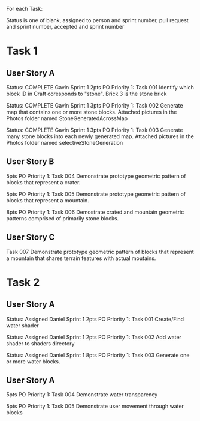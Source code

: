 For each Task:

Status is one of blank, assigned to person and sprint number, pull request and sprint number, accepted and sprint number
# Task 1
## User Story A
  Status: COMPLETE Gavin Sprint 1 2pts PO Priority 1: Task 001 Identify which block ID in Craft coresponds to "stone".
                        Brick 3 is the stone brick
                        
  Status: COMPLETE Gavin Sprint 1 3pts PO Priority 1: Task 002 Generate map that contains one or more stone blocks.
                        Attached pictures in the Photos folder named StoneGeneratedAcrossMap
                        
  Status: COMPLETE Gavin Sprint 1 3pts PO Priority 1: Task 003 Generate many stone blocks into each newly generated map.
                        Attached pictures in the Photos folder named selectiveStoneGeneration
  
## User Story B
  5pts PO Priority 1: Task 004 Demonstrate prototype geometric pattern of blocks that represent a crater.
  
  5pts PO Priority 1: Task 005 Demonstrate prototype geometric pattern of blocks that represent a mountain.
  
  8pts PO Priority 1: Task 006 Demostrate crated and mountain geometric patterns comprised of primarily stone blocks.

## User Story C
  Task 007 Demonstrate prototype geometric pattern of blocks that represent a mountain that shares terrain features with actual moutains.

# Task 2
## User Story A
  Status: Assigned Daniel Sprint 1 2pts PO Priority 1: Task 001 Create/Find water shader

  Status: Assigned Daniel Sprint 1 2pts PO Priority 1: Task 002 Add water shader to shaders directory

  Status: Assigned Daniel Sprint 1 8pts PO Priority 1: Task 003 Generate one or more water blocks.

## User Story A
  5pts PO Priority 1: Task 004 Demonstrate water transparency

  5pts PO Priority 1: Task 005 Demonstrate user movement through water blocks

